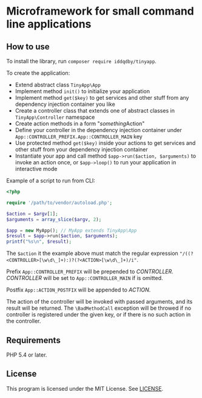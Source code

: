 # Microframework for small command line applications

## How to use

To install the library, run `composer require iddqdby/tinyapp`.

To create the application:
* Extend abstract class `TinyApp\App`
* Implement method `init()` to initialize your application
* Implement method `get($key)` to get services and other stuff from any dependency injection container you like
* Create a controller class that extends one of abstract classes in `TinyApp\Controller` namespace
* Create action methods in a form "*something*Action"
* Define your controller in the dependency injection container under `App::CONTROLLER_PREFIX.App::CONTROLLER_MAIN` key
* Use protected method `get($key)` inside your actions to get services and other stuff from your dependency injection container
* Instantiate your app and call method `$app->run($action, $arguments)` to invoke an action once, or `$app->loop()` to run your application in interactive mode

Example of a script to run from CLI:

```php
<?php

require '/path/to/vendor/autoload.php';

$action = $argv[1];
$arguments = array_slice($argv, 2);

$app = new MyApp(); // MyApp extends TinyApp\App
$result = $app->run($action, $arguments);
printf("%s\n", $result);
```

The `$action` it the example above must match the regular expression `"/((?<CONTROLLER>[\w\d\_]+):)?(?<ACTION>[\w\d\_]+)/i"`.

Prefix `App::CONTROLLER_PREFIX` will be prepended to *CONTROLLER*. *CONTROLLER* will be set to `App::CONTROLLER_MAIN` if is omitted.

Postfix `App::ACTION_POSTFIX` will be appended to *ACTION*.

The action of the controller will be invoked with passed arguments, and its result will be returned. The `\BadMethodCall` exception will be throwed if no controller is registered under the given key, or if there is no such action in the controller.

## Requirements

PHP 5.4 or later.

## License

This program is licensed under the MIT License. See [LICENSE](LICENSE).
